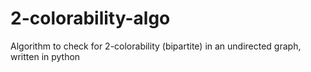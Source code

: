 # 2-colorability-algo
Algorithm to check for 2-colorability (bipartite) in an undirected graph, written in python
